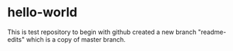 # hello-world
This is test repository to begin with github
created a new branch "readme-edits" which is a copy of master branch.
